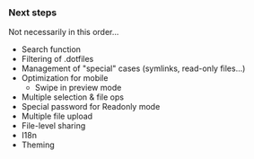 ### Next steps

Not necessarily in this order...

- Search function
- Filtering of .dotfiles
- Management of "special" cases (symlinks, read-only files...)
- Optimization for mobile
  - Swipe in preview mode
- Multiple selection & file ops
- Special password for Readonly mode
- Multiple file upload 
- File-level sharing
- I18n
- Theming
